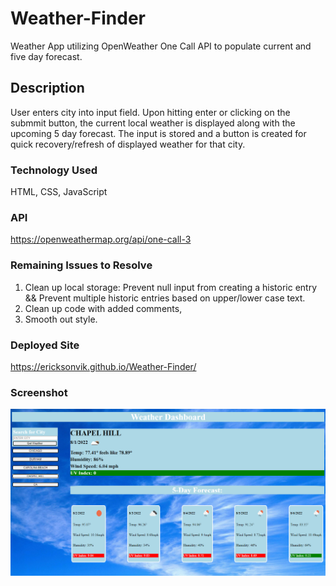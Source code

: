 # Weather-Finder
Weather App utilizing OpenWeather One Call API to populate current and five day forecast.

## Description
User enters city into input field. Upon hitting enter or clicking on the submmit button, the current local weather is displayed along with the upcoming 5 day forecast.
The input is stored and a button is created for quick recovery/refresh of displayed weather for that city.

### Technology Used
HTML, CSS, JavaScript

### API
https://openweathermap.org/api/one-call-3

### Remaining Issues to Resolve
1.  Clean up local storage: Prevent null input from creating a historic entry && Prevent multiple historic entries based on upper/lower case text.
2.  Clean up code with added comments,
3.  Smooth out style.

### Deployed Site
https://ericksonvik.github.io/Weather-Finder/

### Screenshot
![](assets/images/Screenshot%202022-08-01%20233321.png)


